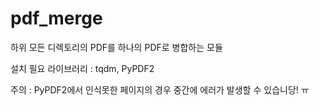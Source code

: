 # pdf_merge
하위 모든 디렉토리의 PDF를 하나의 PDF로 병합하는 모듈

설치 필요 라이브러리 : tqdm, PyPDF2

주의 : PyPDF2에서 인식못한 페이지의 경우 중간에 에러가 발생할 수 있습니당! ㅠ
